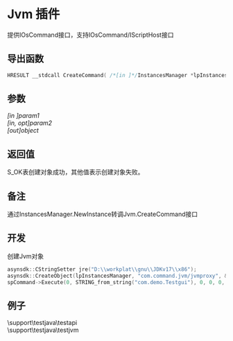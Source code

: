 # Jvm 插件  

提供IOsCommand接口，支持IOsCommand/IScriptHost接口  

## 导出函数  
```c++  
HRESULT __stdcall CreateCommand( /*[in ]*/InstancesManager *lpInstancesManager, /*[in ]*/IUnknown *param1, /*[in ]*/uint64_t param2, /*[out]*/IOsCommand **ppObject)  
```  
## 参数
*[in ]param1*  
*[in, opt]param2*  
*[out]object*  

## 返回值
S_OK表创建对象成功，其他值表示创建对象失败。  

## 备注
通过InstancesManager.NewInstance转调Jvm.CreateCommand接口  

## 开发  
创建Jvm对象
```c++  
asynsdk::CStringSetter jre("D:\\workplat\\gnu\\JDKv17\\x86");
asynsdk::CreateObject(lpInstancesManager, "com.command.jvm/jvmproxy", &jre, 0, IID_IOsCommand, (IUnknown**)&spCommand)
spCommand->Execute(0, STRING_from_string("com.demo.Testgui"), 0, 0, 0, 0); //执行java
```  

## 例子  
\support\testjava\testapi  
\support\testjava\testjvm  